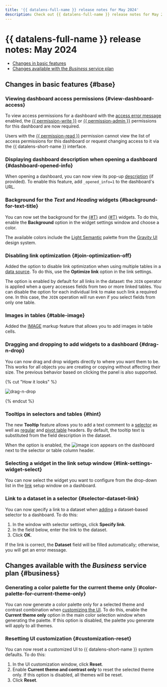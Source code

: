 ```yaml
---
title: '{{ datalens-full-name }} release notes for May 2024'
description: Check out {{ datalens-full-name }} release notes for May 2024.
---
```


# {{ datalens-full-name }} release notes: May 2024


* [Changes in basic features](#base)
* [Changes available with the _Business_ service plan](#business)

## Changes in basic features {#base}



### Viewing dashboard access permissions {#view-dashboard-access}

To view access permissions for a dashboard with the [access error message](../operations/dashboard/add-access-message.md) enabled, the [{{ permission-write }}](../security/manage-access.md#permission-write) or [{{ permission-admin }}](../security/manage-access.md#permission-admin) permissions for this dashboard are now required.

Users with the [{{ permission-read }}](../security/manage-access.md#permission-read) permission cannot view the list of access permissions for this dashboard or request changing access to it via the {{ datalens-short-name }} interface.

### Displaying dashboard description when opening a dashboard {#dashboard-opened-info}

When opening a dashboard, you can now view its pop-up [description](../dashboard/settings.md#message-settings) (if provided). To enable this feature, add `_opened_info=1` to the dashboard's URL.

### Background for the _Text_ and _Heading_ widgets {#background-for-text-title}

You can now set the background for the [{#T}](../dashboard/widget.md#text) and [{#T}](../dashboard/widget.md#title) widgets. To do this, enable the **Background** option in the widget settings window and choose a color.

The available colors include the [Light Semantic](https://preview.gravity-ui.com/uikit/iframe.html?args=&id=colors--backgrounds&viewMode=story) palette from the [Gravity UI](https://gravity-ui.com/) design system.

### Disabling link optimization {#join-optimization-off}

Added the option to disable link optimization when using multiple tables in a [data source](../concepts/dataset/data-model.md#source). To do this, use the **Optimize link** option in the link settings.

The option is enabled by default for all links in the dataset: the `JOIN` operator is applied when a query accesses fields from two or more linked tables. You can disable the option for each individual link to make such link a required one. In this case, the `JOIN` operation will run even if you select fields from only one table.

### Images in tables {#table-image}

Added the [IMAGE](../function-ref/IMAGE.md) markup feature that allows you to add images in table cells.

### Dragging and dropping to add widgets to a dashboard {#drag-n-drop}

You can now drag and drop widgets directly to where you want them to be. This works for all objects you are creating or copying without affecting their size. The previous behavior based on clicking the panel is also supported.

{% cut "How it looks" %}

![drag-n-drop](../../_assets/datalens/drag-n-drop.gif)

{% endcut %}

### Tooltips in selectors and tables {#hint}

The new **Tooltip** feature allows you to add a text comment to a [selector](../operations/dashboard/add-selector.md) as well as [regular](../visualization-ref/table-chart.md#hint-column) and [pivot table](../visualization-ref/pivot-table-chart.md#hint-column) headers. By default, the tooltip text is substituted from the field description in the dataset.

When the option is enabled, the ![image](../../_assets/console-icons/circle-question.svg) icon appears on the dashboard next to the selector or table column header.


### Selecting a widget in the link setup window {#link-settings-widget-select}

You can now select the widget you want to configure from the drop-down list in the [link](../dashboard/link.md) setup window on a dashboard.

### Link to a dataset in a selector {#selector-dataset-link}

You can now specify a link to a dataset when [adding](../operations/dashboard/add-selector.md) a dataset-based selector to a dashboard. To do this:

1. In the window with selector settings, click **Specify link**.
1. In the field below, enter the link to the dataset.
1. Click **OK**.

If the link is correct, the **Dataset** field will be filled automatically; otherwise, you will get an error message.


## Changes available with the _Business_ service plan {#business}

### Generating a color palette for the current theme only {#color-palette-for-current-theme-only}

You can now generate a color palette only for a selected theme and contrast combination when [customizing the UI](../settings/ui-customization.md). To do this, enable the **Current theme only** option in the main color selection window when generating the palette. If this option is disabled, the palette you generate will apply to all themes.

### Resetting UI customization {#customization-reset}

You can now reset a customized UI to {{ datalens-short-name }} system defaults. To do this:

1. In the UI customization window, click **Reset**.
1. Enable **Current theme and contrast only** to reset the selected theme only. If this option is disabled, all themes will be reset.
1. Click **Reset**.

